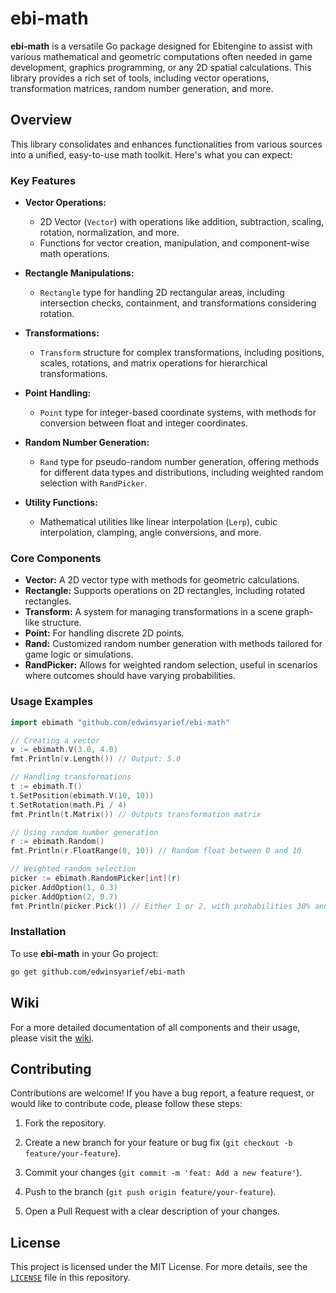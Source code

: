 # ebi-math

**ebi-math** is a versatile Go package designed for Ebitengine to assist with various mathematical and geometric computations often needed in game development, graphics programming, or any 2D spatial calculations. This library provides a rich set of tools, including vector operations, transformation matrices, random number generation, and more.

## Overview

This library consolidates and enhances functionalities from various sources into a unified, easy-to-use math toolkit. Here's what you can expect:

### Key Features

- **Vector Operations:**
  - 2D Vector (`Vector`) with operations like addition, subtraction, scaling, rotation, normalization, and more.
  - Functions for vector creation, manipulation, and component-wise math operations.

- **Rectangle Manipulations:**
  - `Rectangle` type for handling 2D rectangular areas, including intersection checks, containment, and transformations considering rotation.

- **Transformations:**
  - `Transform` structure for complex transformations, including positions, scales, rotations, and matrix operations for hierarchical transformations.

- **Point Handling:**
  - `Point` type for integer-based coordinate systems, with methods for conversion between float and integer coordinates.

- **Random Number Generation:**
  - `Rand` type for pseudo-random number generation, offering methods for different data types and distributions, including weighted random selection with `RandPicker`.

- **Utility Functions:**
  - Mathematical utilities like linear interpolation (`Lerp`), cubic interpolation, clamping, angle conversions, and more.

### Core Components

- **Vector:** A 2D vector type with methods for geometric calculations.
- **Rectangle:** Supports operations on 2D rectangles, including rotated rectangles.
- **Transform:** A system for managing transformations in a scene graph-like structure.
- **Point:** For handling discrete 2D points.
- **Rand:** Customized random number generation with methods tailored for game logic or simulations.
- **RandPicker:** Allows for weighted random selection, useful in scenarios where outcomes should have varying probabilities.

### Usage Examples

```go
import ebimath "github.com/edwinsyarief/ebi-math"

// Creating a vector
v := ebimath.V(3.0, 4.0)
fmt.Println(v.Length()) // Output: 5.0

// Handling transformations
t := ebimath.T()
t.SetPosition(ebimath.V(10, 10))
t.SetRotation(math.Pi / 4)
fmt.Println(t.Matrix()) // Outputs transformation matrix

// Using random number generation
r := ebimath.Random()
fmt.Println(r.FloatRange(0, 10)) // Random float between 0 and 10

// Weighted random selection
picker := ebimath.RandomPicker[int](r)
picker.AddOption(1, 0.3)
picker.AddOption(2, 0.7)
fmt.Println(picker.Pick()) // Either 1 or 2, with probabilities 30% and 70%
```

### Installation

To use **ebi-math** in your Go project:

```sh
go get github.com/edwinsyarief/ebi-math
```

## Wiki

For a more detailed documentation of all components and their usage, please visit the [wiki](https://github.com/edwinsyarief/ebi-math/wiki).

## Contributing

Contributions are welcome! If you have a bug report, a feature request, or would like to contribute code, please follow these steps:

1. Fork the repository.

2. Create a new branch for your feature or bug fix (`git checkout -b feature/your-feature`).

3. Commit your changes (`git commit -m 'feat: Add a new feature'`).

4. Push to the branch (`git push origin feature/your-feature`).

5. Open a Pull Request with a clear description of your changes.

## License

This project is licensed under the MIT License. For more details, see the [`LICENSE`](./LICENSE) file in this repository.
